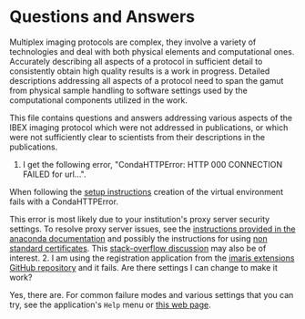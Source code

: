 # Questions and Answers

Multiplex imaging protocols are complex, they involve a variety of technologies and deal with both physical elements and computational ones. Accurately describing all aspects of a protocol in sufficient detail to consistently obtain high quality results is a work in progress. Detailed descriptions addressing all aspects of a protocol need to span the gamut from physical sample handling to software settings used by the computational components utilized in the work.

This file contains questions and answers addressing various aspects of the IBEX imaging protocol which were not addressed in publications, or which were not sufficiently clear to scientists from their descriptions in the publications.


1. I get the following error, "CondaHTTPError: HTTP 000 CONNECTION FAILED for url...".

  When following the [setup instructions](https://github.com/niaid/imaris_extensions#setup) creation of the virtual environment fails with a CondaHTTPError.

  This error is most likely due to your institution's proxy server security settings. To resolve proxy server issues, see the [instructions provided in the anaconda documentation](https://docs.anaconda.com/anaconda/user-guide/tasks/proxy/) and possibly the instructions for using [non standard certificates](https://conda.io/projects/conda/en/latest/user-guide/configuration/non-standard-certs.html).
  This [stack-overflow discussion](https://stackoverflow.com/questions/33883371/python-anaconda-proxy-setup-via-condarc-file-on-windows) may also be of interest.
2. I am using the registration application from the [imaris extensions GitHub repository](https://github.com/niaid/imaris_extensions) and it fails. Are there settings I can change to make it work?

 Yes, there are. For common failure modes and various settings that you can try, see the application's `Help` menu or [this web page](https://niaid.github.io/imaris_extensions/XTRegisterSameChannel.html).   
